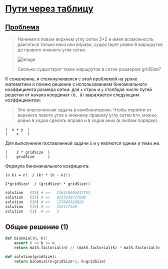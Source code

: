 # [Пути через таблицу](TODO)

## [Проблема](https://euler.jakumo.org/problems/view/15.html)


>Начиная в левом верхнем углу сетки 2×2 и имея возможность двигаться только вниз или вправо, существует ровно 6 маршрутов до правого нижнего угла сетки.
>
>![image](https://user-images.githubusercontent.com/54672403/90906176-e786c900-e3d9-11ea-888f-d98c363c7232.png)
>
>Сколько существует таких маршрутов в сетке размером gridSize?


К сожалению, я столкнулкивался с этой проблемой на уроке математики и помню решение с использованием биномиального коэффициента размера сетки:
 для `x` строк и `y` столбцов число путей решетки от начала координат `(0, 0)` выражается следующим коэффициентом:

>Это классическая задача в комбинаторики. 
>Чтобы перейти от верхнего левого угла к нижнему правому углу сетки `N*N`,
  можно ровно `N` ходов сделать вправо и `N` ходов вниз *(в любом порядке)*.

```
(  x + y  )
(    x    )
```

Для выполнения поставленной задачи x и y являются одним и теми же.

```
(    2 * gridSize  )
(    gridSize      )
```

Формула биноминального коэфицента:
```
(n k) = n!  / (k! * (n - k)!)

2*gridSize!  / (gridSize! * gridSize!)
```
    

``` python
solution   (25) # =>   126410606437752
solution   (23) # =>   8233430727600
solution   (20) # =>   137846528820
solution   (15) # =>   155117520
solution   (1)  # =>   2
```

## Общее решение (1)

```python
def binomial(n, k):
    assert 0 <= k <= n
    return math.factorial(n) // (math.factorial(k) * math.factorial(n - k))

def solution(gridSize):
    return binomial(n=gridSize*2, k=gridSize)
```
